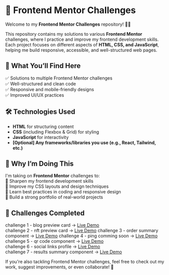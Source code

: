 # 🚀 Frontend Mentor Challenges  

Welcome to my **Frontend Mentor Challenges** repository! 🎨✨  

This repository contains my solutions to various **Frontend Mentor** challenges, where I practice and improve my frontend development skills. Each project focuses on different aspects of **HTML, CSS, and JavaScript**, helping me build responsive, accessible, and well-structured web pages.  

## 🌟 What You’ll Find Here  
✅ Solutions to multiple Frontend Mentor challenges  
✅ Well-structured and clean code  
✅ Responsive and mobile-friendly designs  
✅ Improved UI/UX practices  

## 🛠️ Technologies Used  
- **HTML** for structuring content  
- **CSS** (including Flexbox & Grid) for styling  
- **JavaScript** for interactivity  
- **[Optional] Any frameworks/libraries you use (e.g., React, Tailwind, etc.)**  

## 📌 Why I’m Doing This  
I'm taking on **Frontend Mentor** challenges to:  
🔹 Sharpen my frontend development skills  
🔹 Improve my CSS layouts and design techniques  
🔹 Learn best practices in coding and responsive design  
🔹 Build a strong portfolio of real-world projects  

## 🚧 Challenges Completed  
challenge 1 -  blog preview card -> <a href="">Live Demo</a><br>
challenge 2 -  nft preview card -> <a href="">Live Demo</a>
challenge 3 -  order summary component -> <a href="">Live Demo</a>
challenge 4 -  ping comming soon -> <a href="">Live Demo</a><br>
challenge 5 -  qr code component -> <a href="">Live Demo</a><br>
challenge 6 -  social links profile -> <a href="">Live Demo</a><br>
challenge 7 -  results summary component -> <a href="">Live Demo</a><br>

If you're also tackling Frontend Mentor challenges, feel free to check out my work, suggest improvements, or even collaborate! 🚀  
